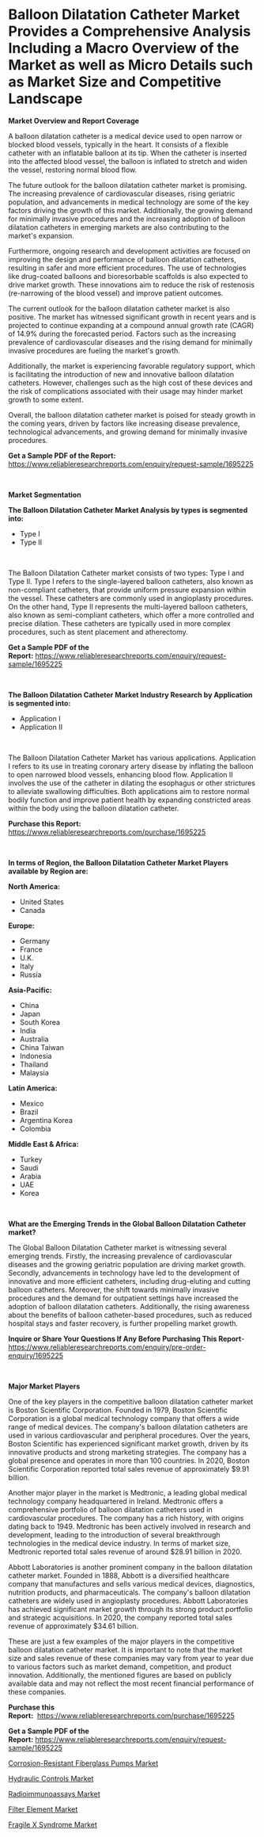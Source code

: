 <p><h1>Balloon Dilatation Catheter Market Provides a Comprehensive Analysis Including a Macro Overview of the Market as well as Micro Details such as Market Size and Competitive Landscape</h1></p><p><strong>Market Overview and Report Coverage</strong></p>
<p><p>A balloon dilatation catheter is a medical device used to open narrow or blocked blood vessels, typically in the heart. It consists of a flexible catheter with an inflatable balloon at its tip. When the catheter is inserted into the affected blood vessel, the balloon is inflated to stretch and widen the vessel, restoring normal blood flow.</p><p>The future outlook for the balloon dilatation catheter market is promising. The increasing prevalence of cardiovascular diseases, rising geriatric population, and advancements in medical technology are some of the key factors driving the growth of this market. Additionally, the growing demand for minimally invasive procedures and the increasing adoption of balloon dilatation catheters in emerging markets are also contributing to the market's expansion.</p><p>Furthermore, ongoing research and development activities are focused on improving the design and performance of balloon dilatation catheters, resulting in safer and more efficient procedures. The use of technologies like drug-coated balloons and bioresorbable scaffolds is also expected to drive market growth. These innovations aim to reduce the risk of restenosis (re-narrowing of the blood vessel) and improve patient outcomes.</p><p>The current outlook for the balloon dilatation catheter market is also positive. The market has witnessed significant growth in recent years and is projected to continue expanding at a compound annual growth rate (CAGR) of 14.9% during the forecasted period. Factors such as the increasing prevalence of cardiovascular diseases and the rising demand for minimally invasive procedures are fueling the market's growth.</p><p>Additionally, the market is experiencing favorable regulatory support, which is facilitating the introduction of new and innovative balloon dilatation catheters. However, challenges such as the high cost of these devices and the risk of complications associated with their usage may hinder market growth to some extent.</p><p>Overall, the balloon dilatation catheter market is poised for steady growth in the coming years, driven by factors like increasing disease prevalence, technological advancements, and growing demand for minimally invasive procedures.</p></p>
<p><strong>Get a Sample PDF of the Report:</strong> <a href="https://www.reliableresearchreports.com/enquiry/request-sample/1695225">https://www.reliableresearchreports.com/enquiry/request-sample/1695225</a></p>
<p>&nbsp;</p>
<p><strong>Market Segmentation</strong></p>
<p><strong>The Balloon Dilatation Catheter Market Analysis by types is segmented into:</strong></p>
<p><ul><li>Type I</li><li>Type II</li></ul></p>
<p>&nbsp;</p>
<p><p>The Balloon Dilatation Catheter market consists of two types: Type I and Type II. Type I refers to the single-layered balloon catheters, also known as non-compliant catheters, that provide uniform pressure expansion within the vessel. These catheters are commonly used in angioplasty procedures. On the other hand, Type II represents the multi-layered balloon catheters, also known as semi-compliant catheters, which offer a more controlled and precise dilation. These catheters are typically used in more complex procedures, such as stent placement and atherectomy.</p></p>
<p><strong>Get a Sample PDF of the Report:</strong>&nbsp;<a href="https://www.reliableresearchreports.com/enquiry/request-sample/1695225">https://www.reliableresearchreports.com/enquiry/request-sample/1695225</a></p>
<p>&nbsp;</p>
<p><strong>The Balloon Dilatation Catheter Market Industry Research by Application is segmented into:</strong></p>
<p><ul><li>Application I</li><li>Application II</li></ul></p>
<p>&nbsp;</p>
<p><p>The Balloon Dilatation Catheter Market has various applications. Application I refers to its use in treating coronary artery disease by inflating the balloon to open narrowed blood vessels, enhancing blood flow. Application II involves the use of the catheter in dilating the esophagus or other strictures to alleviate swallowing difficulties. Both applications aim to restore normal bodily function and improve patient health by expanding constricted areas within the body using the balloon dilatation catheter.</p></p>
<p><strong>Purchase this Report:</strong>&nbsp; <a href="https://www.reliableresearchreports.com/purchase/1695225">https://www.reliableresearchreports.com/purchase/1695225</a></p>
<p>&nbsp;</p>
<p><strong>In terms of Region, the Balloon Dilatation Catheter Market Players available by Region are:</strong></p>
<p>
    <p> <strong> North America: </strong>
        <ul>
            <li>United States</li>
            <li>Canada</li>
        </ul>
        </p> 
    <p> <strong> Europe: </strong>
        <ul>
            <li>Germany</li>
            <li>France</li>
            <li>U.K.</li>
            <li>Italy</li>
            <li>Russia</li>
        </ul>
        </p> 
    <p> <strong> Asia-Pacific: </strong>
        <ul>
            <li>China</li>
            <li>Japan</li>
            <li>South Korea</li>
            <li>India</li>
            <li>Australia</li>
            <li>China Taiwan</li>
            <li>Indonesia</li>
            <li>Thailand</li>
            <li>Malaysia</li>
        </ul>
        </p> 
    <p> <strong> Latin America: </strong>
        <ul>
            <li>Mexico</li>
            <li>Brazil</li>
            <li>Argentina Korea</li>
            <li>Colombia</li>
        </ul>
        </p> 
    <p> <strong> Middle East & Africa: </strong>
        <ul>
            <li>Turkey</li>
            <li>Saudi</li>
            <li>Arabia</li>
            <li>UAE</li>
            <li>Korea</li>
        </ul>
    </p>
    </p>
<p>&nbsp;</p>
<p><strong>What are the Emerging Trends in the Global Balloon Dilatation Catheter market?</strong></p>
<p><p>The Global Balloon Dilatation Catheter market is witnessing several emerging trends. Firstly, the increasing prevalence of cardiovascular diseases and the growing geriatric population are driving market growth. Secondly, advancements in technology have led to the development of innovative and more efficient catheters, including drug-eluting and cutting balloon catheters. Moreover, the shift towards minimally invasive procedures and the demand for outpatient settings have increased the adoption of balloon dilatation catheters. Additionally, the rising awareness about the benefits of balloon catheter-based procedures, such as reduced hospital stays and faster recovery, is further propelling market growth.</p></p>
<p><strong>Inquire or Share Your Questions If Any Before Purchasing This Report</strong>- <a href="https://www.reliableresearchreports.com/enquiry/pre-order-enquiry/1695225">https://www.reliableresearchreports.com/enquiry/pre-order-enquiry/1695225</a></p>
<p>&nbsp;</p>
<p><strong>Major Market Players</strong></p>
<p><p>One of the key players in the competitive balloon dilatation catheter market is Boston Scientific Corporation. Founded in 1979, Boston Scientific Corporation is a global medical technology company that offers a wide range of medical devices. The company's balloon dilatation catheters are used in various cardiovascular and peripheral procedures. Over the years, Boston Scientific has experienced significant market growth, driven by its innovative products and strong marketing strategies. The company has a global presence and operates in more than 100 countries. In 2020, Boston Scientific Corporation reported total sales revenue of approximately $9.91 billion.</p><p>Another major player in the market is Medtronic, a leading global medical technology company headquartered in Ireland. Medtronic offers a comprehensive portfolio of balloon dilatation catheters used in cardiovascular procedures. The company has a rich history, with origins dating back to 1949. Medtronic has been actively involved in research and development, leading to the introduction of several breakthrough technologies in the medical device industry. In terms of market size, Medtronic reported total sales revenue of around $28.91 billion in 2020.</p><p>Abbott Laboratories is another prominent company in the balloon dilatation catheter market. Founded in 1888, Abbott is a diversified healthcare company that manufactures and sells various medical devices, diagnostics, nutrition products, and pharmaceuticals. The company's balloon dilatation catheters are widely used in angioplasty procedures. Abbott Laboratories has achieved significant market growth through its strong product portfolio and strategic acquisitions. In 2020, the company reported total sales revenue of approximately $34.61 billion.</p><p>These are just a few examples of the major players in the competitive balloon dilatation catheter market. It is important to note that the market size and sales revenue of these companies may vary from year to year due to various factors such as market demand, competition, and product innovation. Additionally, the mentioned figures are based on publicly available data and may not reflect the most recent financial performance of these companies.</p></p>
<p><strong>Purchase this Report:</strong>&nbsp;&nbsp;<a href="https://www.reliableresearchreports.com/purchase/1695225">https://www.reliableresearchreports.com/purchase/1695225</a></p>
<p></p>
<p><strong>Get a Sample PDF of the Report:</strong>&nbsp;<a href="https://www.reliableresearchreports.com/enquiry/request-sample/1695225">https://www.reliableresearchreports.com/enquiry/request-sample/1695225</a></p>
<p><p><a href="https://medium.com/@caylawisoky8698/corrosion-resistant-fiberglass-pumps-market-outlook-industry-overview-and-forecast-2023-to-2030-c0d5fbcfca44">Corrosion-Resistant Fiberglass Pumps Market</a></p><p><a href="https://github.com/aasishrp01/Market-Research-Report-List-1/blob/main/hydraulic-controls-market.md">Hydraulic Controls Market</a></p><p><a href="https://www.linkedin.com/pulse/radioimmunoassays-market-share-amp-new-trends-analysis-wrtoe/">Radioimmunoassays Market</a></p><p><a href="https://github.com/Paul14Anderson63/Market-Research-Report-List-1/blob/main/filter-element-market.md">Filter Element Market</a></p><p><a href="https://www.linkedin.com/pulse/fragile-x-syndrome-market-insights-players-forecast-till-n8tle/">Fragile X Syndrome Market</a></p></p>